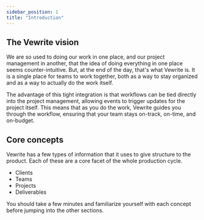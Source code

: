 ```yaml
---
sidebar_position: 1
title: "Introduction"
---
```


## The Vewrite vision

We are so used to doing our work in one place, and our project management in another, that the idea of doing everything in one place seems counter-intuitive. But, at the end of the day, that's what Vewrite is. It is a single place for teams to work together, both as a way to stay organized and as a way to actually do the work itself. 

The advantage of this tight integration is that workflows can be tied directly into the project management, allowing events to trigger updates for the project itself. This means that as you do the work, Vewrite guides you through the workflow, ensuring that your team stays on-track, on-time, and on-budget.

## Core concepts

Vewrite has a few types of information that it uses to give structure to the product. Each of these are a core facet of the whole production cycle.

- Clients
- Teams
- Projects
- Deliverables

You should take a few minutes and familiarize yourself with each concept before jumping into the other sections.